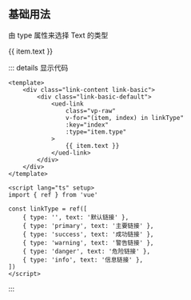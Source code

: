 ## 基础用法

由 type 属性来选择 Text 的类型

<div class="common-content link-content link-basic">
  <div class="link-basic-default">
    <ued-link
    	class="vp-raw"
      v-for="(item, index) in linkType"
      :key="index"
      :type="item.type"
    >
      {{ item.text }}
    </ued-link>
  </div>
</div>

::: details 显示代码

```vue
<template>
	<div class="link-content link-basic">
		<div class="link-basic-default">
			<ued-link
				class="vp-raw"
				v-for="(item, index) in linkType"
				:key="index"
				:type="item.type"
			>
				{{ item.text }}
			</ued-link>
		</div>
	</div>
</template>

<script lang="ts" setup>
import { ref } from 'vue'

const linkType = ref([
	{ type: '', text: '默认链接' },
	{ type: 'primary', text: '主要链接' },
	{ type: 'success', text: '成功链接' },
	{ type: 'warning', text: '警告链接' },
	{ type: 'danger', text: '危险链接' },
	{ type: 'info', text: '信息链接' },
])
</script>
```

:::
